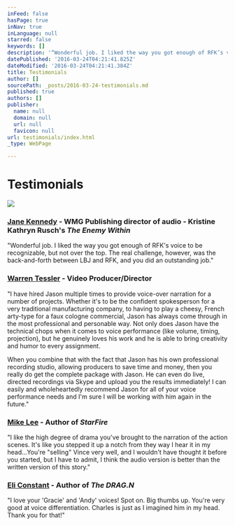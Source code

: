 ```yaml
---
inFeed: false
hasPage: true
inNav: true
inLanguage: null
starred: false
keywords: []
description: '“Wonderful job. I liked the way you got enough of RFK’s voice to be recognizable, but not over the top. The real challenge, however, was the back-and-forth between LBJ and RFK, and you did an outstanding job.”'
datePublished: '2016-03-24T04:21:41.825Z'
dateModified: '2016-03-24T04:21:41.384Z'
title: Testimonials
author: []
sourcePath: _posts/2016-03-24-testimonials.md
published: true
authors: []
publisher:
  name: null
  domain: null
  url: null
  favicon: null
url: testimonials/index.html
_type: WebPage

---
```

# Testimonials
![](https://s3-us-west-2.amazonaws.com/the-grid-img/p/8432f9232d093573feadbed874a0635b7cc8ec81.jpg)

### [Jane Kennedy][0] - WMG Publishing director of audio - Kristine Kathryn Rusch's _The Enemy Within_

"Wonderful job. I liked the way you got enough of RFK's voice to be recognizable, but not over the top. The real challenge, however, was the back-and-forth between LBJ and RFK, and you did an outstanding job."

### [Warren Tessler][1] - Video Producer/Director

"I have hired Jason multiple times to provide voice-over narration for a number of projects. Whether it's to be the confident spokesperson for a very traditional manufacturing company, to having to play a cheesy, French arty-type for a faux cologne commercial, Jason has always come through in the most professional and personable way. Not only does Jason have the technical chops when it comes to voice performance (like volume, timing, projection), but he genuinely loves his work and he is able to bring creativity and humor to every assignment.

When you combine that with the fact that Jason has his own professional recording studio, allowing producers to save time and money, then you really do get the complete package with Jason. He can even do live, directed recordings via Skype and upload you the results immediately! I can easily and wholeheartedly recommend Jason for all of your voice performance needs and I'm sure I will be working with him again in the future."

### [Mike Lee][2] - Author of _StarFire_

"I like the high degree of drama you've brought to the narration of the action scenes. It's like you stepped it up a notch from they way I hear it in my head...You're "selling" Vince very well, and I wouldn't have thought it before you started, but I have to admit, I think the audio version is better than the written version of this story."

### [Eli Constant][3] - Author of _The DRAG.N_

"I love your 'Gracie' and 'Andy' voices! Spot on. Big thumbs up. You're very good at voice differentiation. Charles is just as I imagined him in my head. Thank you for that!"

[0]: http://www.audible.com/pd/Mysteries-Thrillers/The-Enemy-Within-Audiobook/B00S8QOTVY/ref=a_search_c4_1_5_srTtl?qid=1425876704&sr=1-5 "The Enemy Within on Audible.com"
[1]: http://www.warrentessler.com/ "Warren Tessler Portfolio"
[2]: http://www.audible.com/pd/Sci-Fi-Fantasy/StarFire-Audiobook/B00MNOERQE/ref=a_search_c4_1_1_srTtl?qid=1425876457&sr=1-1 "StarFire on Audible.com"
[3]: http://www.audible.com/pd/Sci-Fi-Fantasy/DRAGN-Audiobook/B00NX1WCUO/ref=a_search_c4_1_1_srTtl?qid=1425876798&sr=1-1 "The DRAG.N on Audible.com"